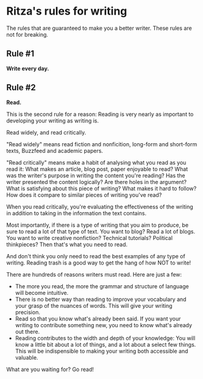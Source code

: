 # Ritza's rules for writing

The rules that are guaranteed to make you a better writer. These rules are not for breaking.

## Rule #1

**Write every day.**

## Rule #2

**Read.**

This is the second rule for a reason: Reading is very nearly as important to developing your writing as writing is.

Read widely, and read critically.

"Read widely" means read fiction and nonficition, long-form and short-form texts, Buzzfeed and academic papers.

"Read critically" means make a habit of analysing what you read as you read it: What makes an article, blog post, paper enjoyable to read? What was the writer's purpose in writing the content you're reading? Has the writer presented the content logically? Are there holes in the argument? What is satisfying about this piece of writing? What makes it hard to follow? How does it compare to similar pieces of writing you've read?

When you read critically, you're evaluating the effectiveness of the writing in addition to taking in the information the text contains.

Most importantly, if there is a type of writing that you aim to produce, be sure to read a lot of that type of text. You want to blog? Read a lot of blogs. You want to write creative nonfiction? Technical tutorials? Political thinkpieces? Then that's what you need to read.

And don't think you only need to read the best examples of any type of writing. Reading trash is a good way to get the hang of how NOT to write!

There are hundreds of reasons writers must read. Here are just a few:
* The more you read, the more the grammar and structure of language will become intuitive.
* There is no better way than reading to improve your vocabulary and your grasp of the nuances of words. This will give your writing precision.
* Read so that you know what's already been said. If you want your writing to contribute something new, you need to know what's already out there.
* Reading contributes to the width and depth of your knowledge: You will know a little bit about a lot of things, and a lot about a select few things. This will be indispensible to making your writing both accessible and valuable.

What are you waiting for? Go read!
